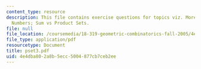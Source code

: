 ```yaml
---
content_type: resource
description: This file contains exercise questions for topics viz. More on Crossing
  Numbers; Sum vs Product Sets.
file: null
file_location: /coursemedia/18-319-geometric-combinatorics-fall-2005/4e4dba802a8b5ecc5004877cb7ceb2ee_pset3.pdf
file_type: application/pdf
resourcetype: Document
title: pset3.pdf
uid: 4e4dba80-2a8b-5ecc-5004-877cb7ceb2ee
---
```

